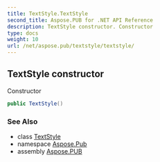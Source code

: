 ```yaml
---
title: TextStyle.TextStyle
second_title: Aspose.PUB for .NET API Reference
description: TextStyle constructor. Constructor
type: docs
weight: 10
url: /net/aspose.pub/textstyle/textstyle/
---
```

## TextStyle constructor

Constructor

```csharp
public TextStyle()
```

### See Also

* class [TextStyle](../)
* namespace [Aspose.Pub](../../textstyle/)
* assembly [Aspose.PUB](../../../)


